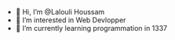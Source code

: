- 👋 Hi, I’m @Lalouli Houssam
- 👀 I’m interested in Web Devlopper
- 🌱 I’m currently learning programmation in 1337


<!---
lalouli/lalouli is a ✨ special ✨ repository because its `README.md` (this file) appears on your GitHub profile.
You can click the Preview link to take a look at your changes.
--->
